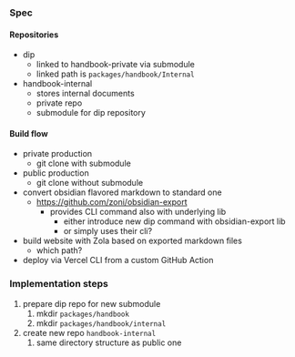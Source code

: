 ### Spec

#### Repositories
- dip
	- linked to handbook-private via submodule 
	- linked path is `packages/handbook/Internal`
- handbook-internal
	- stores internal documents
	- private repo
	- submodule for dip repository

#### Build flow
- private production
	- git clone with submodule
- public production
	- git clone without submodule
- convert obsidian flavored markdown to standard one 
	- https://github.com/zoni/obsidian-export
		- provides CLI command also with underlying lib
			- either introduce new dip command with obsidian-export lib
			- or simply uses their cli?
- build website with Zola based on exported markdown files
	- which path?
- deploy via Vercel CLI from a custom GitHub Action

### Implementation steps
1. prepare dip repo for new submodule
	1. mkdir `packages/handbook`
	2. mkdir `packages/handbook/internal`
2. create new repo `handbook-internal`
	1. same directory structure as public one